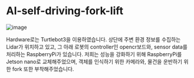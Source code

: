 # AI-self-driving-fork-lift 
![image](https://github.com/parseyoung/AI-self-driving-fork-lift/assets/104110839/aa143451-b869-4d1e-9270-5da646a28b09)

Hardware로는 Turtlebot3을 이용하였습니다.
상단에 주변 환경 정보를 수집하는 Lidar가 위치하고 있고, 그 아래 로봇의 controller인 opencr보드와, sensor data를 처리하는 RaspberryPi가 있습니다. 저희는 성능을 강화하기 위해 RaspberryPi를 Jetson nano로 교체해주었으며, 객체를 인식하기 위한 카메라와, 물건을 운반하기 위한 fork 또한 부착해주었습니다. 
